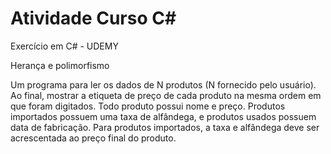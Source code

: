 # Atividade Curso C#
Exercício em C# - UDEMY

Herança e polimorfismo
 
Um programa para ler os dados de N produtos (N fornecido pelo usuário). 
Ao final, mostrar a etiqueta de preço de cada produto na mesma ordem em que foram digitados.
Todo produto possui nome e preço. Produtos importados possuem uma taxa de alfândega, e produtos usados possuem data de fabricação.
Para produtos importados, a taxa e alfândega deve ser acrescentada ao preço final do produto.
